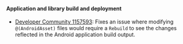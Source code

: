 #### Application and library build and deployment

  * [Developer Community 1157593][0]: Fixes an issue where modifying
    `@(AndroidAsset)` files would require a `Rebuild` to see the
    changes reflected in the Android application build output.

[0]: https://developercommunity.visualstudio.com/content/problem/1157593/apk-is-not-rebuild-when-androidasset-changes.html
